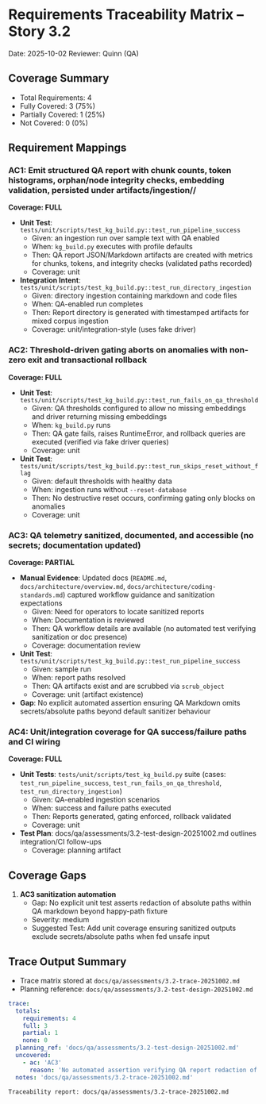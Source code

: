 # Requirements Traceability Matrix – Story 3.2

Date: 2025-10-02
Reviewer: Quinn (QA)

## Coverage Summary

- Total Requirements: 4
- Fully Covered: 3 (75%)
- Partially Covered: 1 (25%)
- Not Covered: 0 (0%)

## Requirement Mappings

### AC1: Emit structured QA report with chunk counts, token histograms, orphan/node integrity checks, embedding validation, persisted under artifacts/ingestion/<timestamp>/

**Coverage: FULL**

- **Unit Test**: `tests/unit/scripts/test_kg_build.py::test_run_pipeline_success`
  - Given: an ingestion run over sample text with QA enabled
  - When: `kg_build.py` executes with profile defaults
  - Then: QA report JSON/Markdown artifacts are created with metrics for chunks, tokens, and integrity checks (validated paths recorded)
  - Coverage: unit
- **Integration Intent**: `tests/unit/scripts/test_kg_build.py::test_run_directory_ingestion`
  - Given: directory ingestion containing markdown and code files
  - When: QA-enabled run completes
  - Then: Report directory is generated with timestamped artifacts for mixed corpus ingestion
  - Coverage: unit/integration-style (uses fake driver)

### AC2: Threshold-driven gating aborts on anomalies with non-zero exit and transactional rollback

**Coverage: FULL**

- **Unit Test**: `tests/unit/scripts/test_kg_build.py::test_run_fails_on_qa_threshold`
  - Given: QA thresholds configured to allow no missing embeddings and driver returning missing embeddings
  - When: `kg_build.py` runs
  - Then: QA gate fails, raises RuntimeError, and rollback queries are executed (verified via fake driver queries)
  - Coverage: unit
- **Unit Test**: `tests/unit/scripts/test_kg_build.py::test_run_skips_reset_without_flag`
  - Given: default thresholds with healthy data
  - When: ingestion runs without `--reset-database`
  - Then: No destructive reset occurs, confirming gating only blocks on anomalies
  - Coverage: unit

### AC3: QA telemetry sanitized, documented, and accessible (no secrets; documentation updated)

**Coverage: PARTIAL**

- **Manual Evidence**: Updated docs (`README.md`, `docs/architecture/overview.md`, `docs/architecture/coding-standards.md`) captured workflow guidance and sanitization expectations
  - Given: Need for operators to locate sanitized reports
  - When: Documentation is reviewed
  - Then: QA workflow details are available (no automated test verifying sanitization or doc presence)
  - Coverage: documentation review
- **Unit Test**: `tests/unit/scripts/test_kg_build.py::test_run_pipeline_success`
  - Given: sample run
  - When: report paths resolved
  - Then: QA artifacts exist and are scrubbed via `scrub_object`
  - Coverage: unit (artifact existence)
- **Gap**: No explicit automated assertion ensuring QA Markdown omits secrets/absolute paths beyond default sanitizer behaviour

### AC4: Unit/integration coverage for QA success/failure paths and CI wiring

**Coverage: FULL**

- **Unit Tests**: `tests/unit/scripts/test_kg_build.py` suite (cases: `test_run_pipeline_success`, `test_run_fails_on_qa_threshold`, `test_run_directory_ingestion`)
  - Given: QA-enabled ingestion scenarios
  - When: success and failure paths executed
  - Then: Reports generated, gating enforced, rollback validated
  - Coverage: unit
- **Test Plan**: docs/qa/assessments/3.2-test-design-20251002.md outlines integration/CI follow-ups
  - Coverage: planning artifact

## Coverage Gaps

1. **AC3 sanitization automation**
   - Gap: No explicit unit test asserts redaction of absolute paths within QA markdown beyond happy-path fixture
   - Severity: medium
   - Suggested Test: Add unit coverage ensuring sanitized outputs exclude secrets/absolute paths when fed unsafe input

## Trace Output Summary

- Trace matrix stored at `docs/qa/assessments/3.2-trace-20251002.md`
- Planning reference: `docs/qa/assessments/3.2-test-design-20251002.md`

```yaml
trace:
  totals:
    requirements: 4
    full: 3
    partial: 1
    none: 0
  planning_ref: 'docs/qa/assessments/3.2-test-design-20251002.md'
  uncovered:
    - ac: 'AC3'
      reason: 'No automated assertion verifying QA report redaction of sensitive paths'
  notes: 'docs/qa/assessments/3.2-trace-20251002.md'
```

```text
Traceability report: docs/qa/assessments/3.2-trace-20251002.md
```
